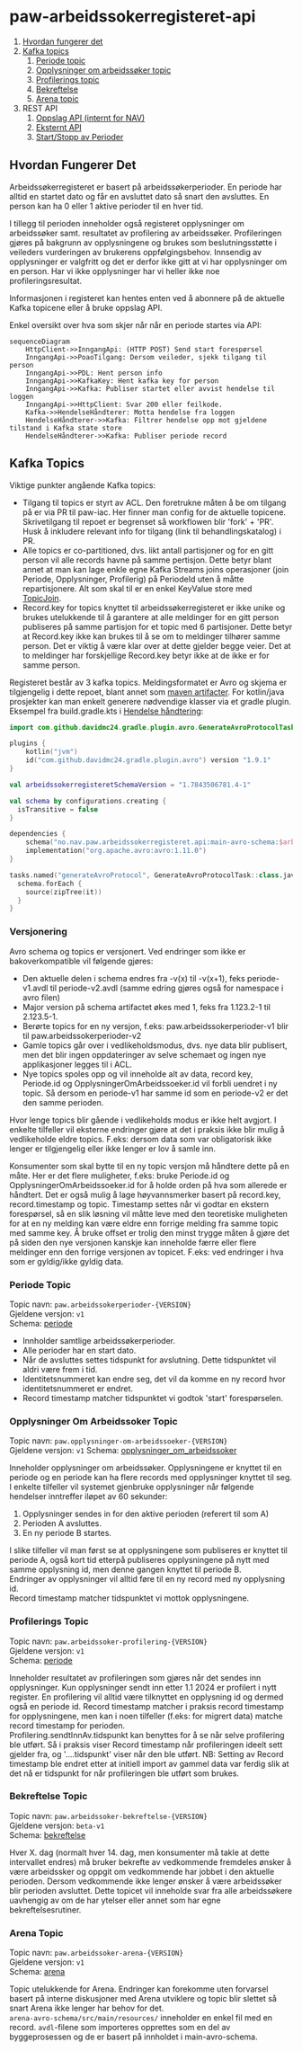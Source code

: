 # paw-arbeidssokerregisteret-api
1. [Hvordan fungerer det](#hvordan-fungerer-det)
2. [Kafka topics](#kafka-topics)
   1. [Periode topic](#periode-topic)
   2. [Opplysninger om arbeidssøker topic](#opplysninger-om-arbeidssoker-topic)
   3. [Profilerings topic](#profilerngs-topic)
   4. [Bekreftelse](#bekreftelse-topic)
   4. [Arena topic](#arena-topic)
3. REST API
   1. [Oppslag API (internt for NAV)](https://github.com/navikt/paw-arbeidssoekerregisteret-api-oppslag)
   2. [Eksternt API](https://github.com/navikt/paw-arbeidssoekerregisteret-eksternt-api)
   3. [Start/Stopp av Perioder](https://github.com/navikt/paw-arbeidssokerregisteret-api-inngang)
  
## Hvordan Fungerer Det
Arbeidssøkerregisteret er basert på arbeidssøkerperioder. En periode har alltid en startet dato og får en avsluttet dato så snart den avsluttes. En person kan ha 0 eller 1 aktive perioder til en hver tid.

I tillegg til perioden inneholder også registeret opplysninger om arbeidssøker samt. resultatet av profilering av arbeidssøker. 
Profileringen gjøres på bakgrunn av opplysningene og brukes som beslutningsstøtte i veileders vurderingen av brukerens oppfølgingsbehov. 
Innsendig av opplysninger er valgfritt og det er derfor ikke gitt at vi har opplysninger om en person. 
Har vi ikke opplysninger har vi heller ikke noe profileringsresultat.

Informasjonen i registeret kan hentes enten ved å abonnere på de aktuelle Kafka topicene eller å bruke oppslag API.

Enkel oversikt over hva som skjer når når en periode startes via API:
```mermaid
sequenceDiagram
    HttpClient->>InngangApi: (HTTP POST) Send start forespørsel
    InngangApi->>PoaoTilgang: Dersom veileder, sjekk tilgang til person    
    InngangApi->>PDL: Hent person info
    InngangApi->>KafkaKey: Hent kafka key for person
    InngangApi->>Kafka: Publiser startet eller avvist hendelse til loggen
    InngangApi->>HttpClient: Svar 200 eller feilkode.
    Kafka->>HendelseHåndterer: Motta hendelse fra loggen
    HendelseHåndterer->>Kafka: Filtrer hendelse opp mot gjeldene tilstand i Kafka state store
    HendelseHåndterer->>Kafka: Publiser periode record        
```

## Kafka Topics
Viktige punkter angående Kafka topics:
* Tilgang til topics er styrt av ACL. Den foretrukne måten å be om tilgang på er via PR til paw-iac. Her finner man config for de aktuelle topicene. Skrivetilgang til repoet er begrenset så workflowen blir 'fork' + 'PR'. Husk å inkludere relevant info for tilgang (link til behandlingskatalog) i PR.
* Alle topics er co-partitioned, dvs. likt antall partisjoner og for en gitt person vil alle records havne på samme pertisjon. Dette betyr blant annet at man kan lage enkle egne Kafka Streams joins operasjoner (join Periode, Opplysninger, Profilerig) på PeriodeId uten å måtte repartisjonere. Alt som skal til er en enkel KeyValue store med [TopicJoin](`helpers/topics_join-v4.avdl`).
* Record.key for topics knyttet til arbeidssøkerregisteret er ikke unike og brukes utelukkende til å garantere at alle meldinger for en gitt person publiseres på samme partisjon for et topic med 6 partisjoner. Dette betyr at Record.key ikke kan brukes til å se om to meldinger tilhører samme person. Det er viktig å være klar over at dette gjelder begge veier. Det at to meldinger har forskjellige Record.key betyr ikke at de ikke er for samme person. 

Registeret består av 3 kafka topics. Meldingsformatet er Avro og skjema er tilgjengelig i dette repoet, blant annet som [maven artifacter](https://github.com/navikt/paw-arbeidssokerregisteret-api/releases).
For kotlin/java prosjekter kan man enkelt generere nødvendige klasser via et gradle plugin. Eksempel fra build.gradle.kts i [Hendelse håndtering](https://github.com/navikt/paw-arbeidssokerregisteret-event-prosessor):
```kotlin
import com.github.davidmc24.gradle.plugin.avro.GenerateAvroProtocolTask

plugins {
    kotlin("jvm")
    id("com.github.davidmc24.gradle.plugin.avro") version "1.9.1"    
}

val arbeidssokerregisteretSchemaVersion = "1.7843506781.4-1"

val schema by configurations.creating {
  isTransitive = false
}

dependencies {
    schema("no.nav.paw.arbeidssokerregisteret.api:main-avro-schema:$arbeidssokerregisteretSchemaVersion")
    implementation("org.apache.avro:avro:1.11.0")
}

tasks.named("generateAvroProtocol", GenerateAvroProtocolTask::class.java) {
  schema.forEach {
    source(zipTree(it))
  }
}
```

 

### Versjonering
Avro schema og topics er versjonert. Ved endringer som ikke er bakoverkompatible vil følgende gjøres:
* Den aktuelle delen i schema endres fra -v(x) til -v(x+1), feks periode-v1.avdl til periode-v2.avdl (samme edring gjøres også for namespace i avro filen)
* Major version på schema artifactet økes med 1, feks fra 1.123.2-1 til 2.123.5-1.
* Berørte topics for en ny versjon, f.eks: paw.arbeidssokerperioder-v1 blir til paw.arbeidssokerperioder-v2
* Gamle topics går over i vedlikeholdsmodus, dvs. nye data blir publisert, men det blir ingen oppdateringer av selve schemaet og ingen nye applikasjoner legges til i ACL. 
* Nye topics spoles opp og vil inneholde alt av data, record key, Periode.id og OpplysningerOmArbeidssoeker.id vil forbli uendret i ny topic. Så dersom en periode-v1 har samme id som en periode-v2 er det den samme perioden. 

Hvor lenge topics blir gående i vedlikeholds modus er ikke helt avgjort. I enkelte tilfeller vil eksterne endringer gjøre at det i praksis ikke blir mulig å vedlikeholde eldre topics. F.eks: dersom data som var obligatorisk ikke lenger er tilgjengelig eller ikke lenger er lov å samle inn.

Konsumenter som skal bytte til en ny topic versjon må håndtere dette på en måte. Her er det flere muligheter, f.eks: bruke Periode.id og OpplysningerOmArbeidssoeker.id for å holde orden på hva som allerede er håndtert. Det er også mulig å lage høyvannsmerker basert på record.key, record.timestamp og topic.
Timestamp settes når vi godtar en ekstern forespørsel, så en slik løsning vil måtte leve med den teoretiske muligheten for at en ny melding kan være eldre enn forrige melding fra samme topic med samme key. Å bruke offset er trolig den minst trygge måten å gjøre det på siden den nye versjonen kanskje kan inneholde færre eller flere meldinger enn den forrige versjonen av topicet. F.eks: ved endringer i hva som er gyldig/ikke gyldig data.

### Periode Topic
Topic navn: `paw.arbeidssokerperioder-{VERSION}`  
Gjeldene versjon: `v1`  
Schema: [periode](main-avro-schema/src/main/resources/periode-v1.avdl)

* Innholder samtlige arbeidssøkerperioder.
* Alle perioder har en start dato.
* Når de avsluttes settes tidspunkt for avslutning. Dette tidspunktet vil aldri være frem i tid.
* Identitetsnummeret kan endre seg, det vil da komme en ny record hvor identitetsnummeret er endret.
* Record timestamp matcher tidspunktet vi godtok 'start' forespørselen.

### Opplysninger Om Arbeidssoker Topic
Topic navn: `paw.opplysninger-om-arbeidssoeker-{VERSION}`  
Gjeldene versjon: `v1`
Schema: [opplysninger_om_arbeidssoker](main-avro-schema/src/main/resources/opplysninger_om_arbeidssoeker-v4.avdl)

Inneholder opplysninger om arbeidssøker. Opplysningene er knyttet til en periode og en periode kan ha flere records med opplysninger knyttet til seg. I enkelte tilfeller vil systemet gjenbruke opplysninger når følgende hendelser inntreffer iløpet av 60 sekunder:
1. Opplysninger sendes in for den aktive perioden (referert til som A)
2. Perioden A avsluttes.
3. En ny periode B startes.

I slike tilfeller vil man først se at opplysningene som publiseres er knyttet til periode A, også kort tid etterpå publiseres opplysningene på nytt med samme opplysning id, men denne gangen knyttet til periode B.  
Endringer av opplysninger vil alltid føre til en ny record med ny opplysning id.   
Record timestamp matcher tidspunktet vi mottok opplysningene.


### Profilerings Topic
Topic navn: `paw.arbeidssoker-profilering-{VERSION}`  
Gjeldene versjon: `v1`  
Schema: [periode](main-avro-schema/src/main/resources/profilering-v1.avdl)

Inneholder resultatet av profileringen som gjøres når det sendes inn opplysninger.
Kun opplysninger sendt inn etter 1.1 2024 er profilert i nytt register.
En profilering vil alltid være tilknyttet en opplysning id og dermed også en periode id.
Record timestamp matcher i praksis record timestamp for opplysningene, men kan i noen tilfeller (f.eks: for migrert data) matche record timestamp for perioden.  
Profilering.sendtInnAv.tidspunkt kan benyttes for å se når selve profilering ble utført. Så i praksis viser Record timestamp når profileringen ideelt sett gjelder fra, og '....tidspunkt' viser når den ble utført. NB: Setting av Record timestamp ble endret etter at initiell import av gammel data var ferdig slik at det nå er tidspunkt for når profileringen ble utført som brukes.

### Bekreftelse Topic
Topic navn: `paw.arbeidssoker-bekreftelse-{VERSION}`  
Gjeldene versjon: `beta-v1`  
Schema: [bekreftelse](bekreftelsesmelding-schema/src/main/resources/bekreftelsesmelding-v1.avdl)

Hver X. dag (normalt hver 14. dag, men konsumenter må takle at dette intervallet endres) må bruker bekrefte av vedkommende fremdeles ønsker å være arbeidssker og oppgit om vedkommende har jobbet i den aktuelle perioden. Dersom vedkommende ikke lenger ønsker å være arbeidssøker blir perioden avsluttet.
Dette topicet vil inneholde svar fra alle arbeidssøkere uavhengig av om de har ytelser eller annet som har egne bekreftelsesrutiner.

### Arena Topic
Topic navn: `paw.arbeidssoker-arena-{VERSION}`  
Gjeldene versjon: `v1`  
Schema: [arena](arena-avro-schema/src/main/resources/arena-v5.avdl)

Topic utelukkende for Arena. Endringer kan forekomme uten forvarsel basert på interne diskusjoner med Arena utviklere og topic blir slettet så snart Arena ikke lenger har behov for det.  
`arena-avro-schema/src/main/resources/` inneholder en enkel fil med en record. `avdl`-filene som importeres opprettes som en del av byggeprosessen og de er basert på innholdet i main-avro-schema.
